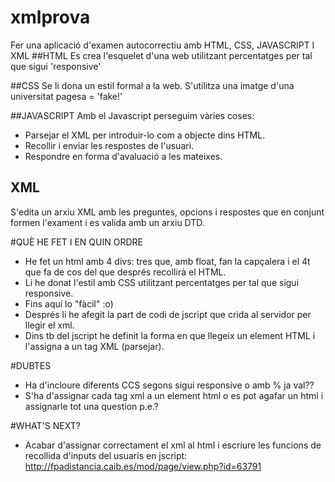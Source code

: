 # xmlprova
Fer una aplicació d'examen autocorrectiu amb HTML, CSS, JAVASCRIPT I XML
##HTML
Es crea l'esquelet d'una web utilitzant percentatges per tal que sigui 'responsive' 

##CSS
Se li dona un estil formal a la web. S'utilitza una imatge d'una universitat pagesa = 'fake!'

##JAVASCRIPT
Amb el Javascript perseguim vàries coses: 

* Parsejar el XML per introduir-lo com a objecte dins HTML.
* Recollir i enviar les respostes de l'usuari.
* Respondre en forma d'avaluació a les mateixes.

## XML
S'edita un arxiu XML amb les preguntes, opcions i respostes que en conjunt formen l'exament i es valida amb un arxiu DTD.


#QUÈ HE FET I EN QUIN ORDRE

* He fet un html amb 4 divs: tres que, amb float, fan la capçalera i el 4t que fa de cos del que després recollirà el HTML.
* Li he donat l'estil amb CSS utilitzant percentatges per tal que sigui responsive.
* Fins aquí lo "fàcil" :o)
* Després li he afegit la part de codi de jscript que crida al servidor per llegir el xml.
* Dins tb del jscript he definit la forma en que llegeix un element HTML i l'assigna a un tag XML (parsejar).




#DUBTES

* Ha d'incloure diferents CCS segons sigui responsive o amb % ja val??
* S'ha d'assignar cada tag xml  a un element html o es pot agafar un html i assignarle tot una question p.e.?

#WHAT'S NEXT?

* Acabar d'assignar correctament el xml al html i escriure les funcions de recollida d'inputs del usuaris en jscript:
http://fpadistancia.caib.es/mod/page/view.php?id=63791

